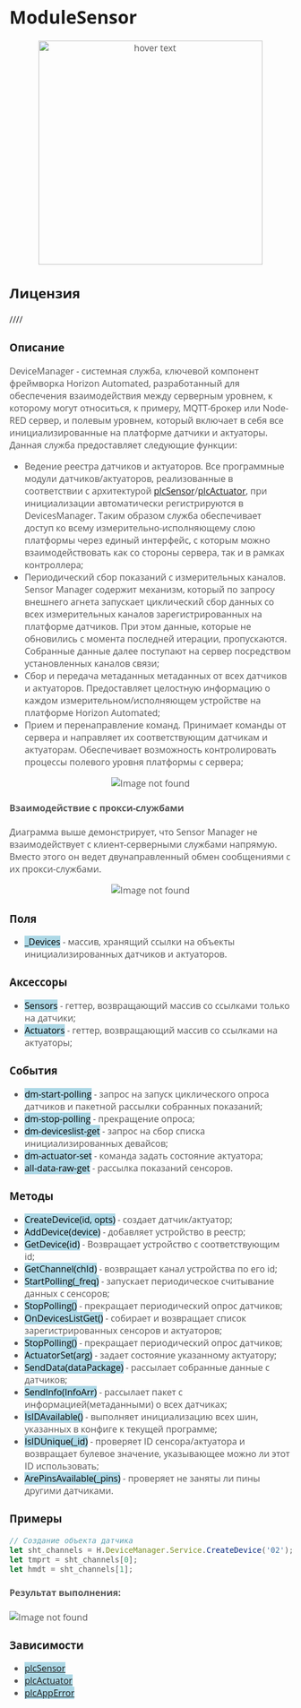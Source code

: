 <div style = "font-family: 'Open Sans', sans-serif; font-size: 16px">

# ModuleSensor
<div style = "color: #555">
    <p align="center">
    <img src="./logo.png" width="400" title="hover text">
    </p>
</div>

## Лицензия
////

### Описание
<div style = "color: #555">

DeviceManager - системная служба, ключевой компонент фреймворка Horizon Automated, разработанный для обеспечения взаимодействия между серверным уровнем, к которому могут относиться, к примеру, MQTT-брокер или Node-RED сервер, и полевым уровнем, который включает в себя все инициализированные на платформе датчики и актуаторы. Данная служба предоставляет следующие функции:
- Ведение реестра датчиков и актуаторов. Все программные модули датчиков/актуаторов, реализованные в соответствии с архитектурой [plcSensor](../../plcSensor/res/README.md)/[plcActuator](../../plcActuator/res/README.md), при инициализации автоматически регистрируются в DevicesManager. Таким образом служба обеспечивает доступ ко всему измерительно-исполняющему слою платформы через единый интерфейс, с которым можно взаимодействовать как со стороны сервера, так и в рамках контроллера;
- Периодический сбор показаний с измерительных каналов. Sensor Manager содержит механизм, который по запросу внешнего агнета запускает циклический сбор данных со всех измерительных каналов зарегистрированных на платформе датчиков. При этом данные, которые не обновились с момента последней итерации, пропускаются. Собранные данные далее поступают на сервер посредством установленных каналов связи;
- Сбор и передача метаданных метаданных от всех датчиков и актуаторов. Предоставляет целостную информацию о каждом измерительном/исполняющем устройстве на платформе Horizon Automated;
- Прием и перенаправление команд. Принимает команды от сервера и направляет их соответствующим датчикам и актуаторам. Обеспечивает возможность контролировать процессы полевого уровня платформы с сервера;

<div align='center'>
    <img src="./sm-architecture.png" alt="Image not found">
</div>

#### Взаимодействие с прокси-службами

Диаграмма выше демонстрирует, что Sensor Manager не взаимодействует с клиент-серверными службами напрямую. Вместо этого он ведет двунаправленный обмен сообщениями с их прокси-службами. 

<div align='center'>
    <img src="./sm-data-tx.png" alt="Image not found">
</div>

</div>

### Поля
<div style = "color: #555">

- <mark style="background-color: lightblue">_Devices</mark> - массив, хранящий ссылки на объекты инициализированных датчиков и актуаторов.
</div>

### Аксессоры
<div style = "color: #555">

- <mark style="background-color: lightblue">Sensors</mark> - геттер, возвращающий массив со ссылками только на датчики;
- <mark style="background-color: lightblue">Actuators</mark> - геттер, возвращающий массив со ссылками на актуаторы;
</div>

### События
<div style = "color: #555">

- <mark style="background-color: lightblue">dm-start-polling</mark> - запрос на запуск циклического опроса датчиков и пакетной рассылки собранных показаний;
- <mark style="background-color: lightblue">dm-stop-polling</mark> - прекращение опроса;
- <mark style="background-color: lightblue">dm-deviceslist-get</mark> - запрос на сбор списка инициализированных девайсов;
- <mark style="background-color: lightblue">dm-actuator-set</mark> - команда задать состояние актуатора;
- <mark style="background-color: lightblue">all-data-raw-get</mark> - рассылка показаний сенсоров.

</div>

### Методы
<div style = "color: #555">

- <mark style="background-color: lightblue">CreateDevice(id, opts)</mark> - создает датчик/актуатор;
- <mark style="background-color: lightblue">AddDevice(device)</mark> - добавляет устройство в реестр;
- <mark style="background-color: lightblue">GetDevice(id)</mark> - Возвращает устройство с соответствующим id;
- <mark style="background-color: lightblue">GetChannel(chId)</mark> - возвращает канал устройства по его id;
- <mark style="background-color: lightblue">StartPolling(_freq)</mark> - запускает периодическое считывание данных с сенсоров;
- <mark style="background-color: lightblue">StopPolling()</mark> - прекращает периодический опрос датчиков;
- <mark style="background-color: lightblue">OnDevicesListGet()</mark> - собирает и возвращает список зарегистрированных сенсоров и актуаторов;
- <mark style="background-color: lightblue">StopPolling()</mark> - прекращает периодический опрос датчиков;
- <mark style="background-color: lightblue">ActuatorSet(arg)</mark> - задает состояние указанному актуатору;
- <mark style="background-color: lightblue">SendData(dataPackage)</mark> - рассылает собранные данные с датчиков;
- <mark style="background-color: lightblue">SendInfo(InfoArr)</mark> - рассылает пакет с информацией(метаданными) о всех датчиках;
- <mark style="background-color: lightblue">IsIDAvailable()</mark> - выполняет инициализацию всех шин, указанных в конфиге к текущей программе;
- <mark style="background-color: lightblue">IsIDUnique(_id)</mark> - проверяет ID сенсора/актуатора и возвращает булевое значение, указывающее можно ли этот ID использовать;
- <mark style="background-color: lightblue">ArePinsAvailable(_pins)</mark> - проверяет не заняты ли пины другими датчиками.

</div>

### Примеры
<div style = "color: #555">

```js
// Создание объекта датчика
let sht_channels = H.DeviceManager.Service.CreateDevice('02');
let tmprt = sht_channels[0];
let hmdt = sht_channels[1];
```

#### Результат выполнения:

<div align='left'>
    <img src="./example-1.png" alt="Image not found">
</div>

</div>

### Зависимости
<div style = "color: #555">

- <mark style="background-color: lightblue">[plcSensor](../../plcSensor/res/README.md)</mark>
- <mark style="background-color: lightblue">[plcActuator](../../plcActuator/res/README.md)</mark>
- <mark style="background-color: lightblue">[plcAppError](../../plcAppError/res/README.md)</mark>
</div>

</div>
    